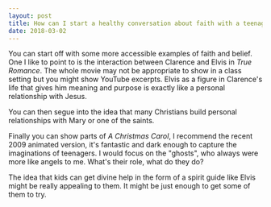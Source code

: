 ```yaml
---
layout: post
title: How can I start a healthy conversation about faith with a teenager that doesn’t feel obligatory or forced? See comment for context.
date: 2018-03-02
---
```


<p>You can start off with some more accessible examples of faith and belief. One I like to point to is the interaction between Clarence and Elvis in <i>True Romance</i>. The whole movie may not be appropriate to show in a class setting but you might show YouTube excerpts. Elvis as a figure in Clarence's life that gives him meaning and purpose is exactly like a personal relationship with Jesus.</p><p>You can then segue into the idea that many Christians build personal relationships with Mary or one of the saints.</p><p>Finally you can show parts of <i>A Christmas Carol</i>, I recommend the recent 2009 animated version, it's fantastic and dark enough to capture the imaginations of teenagers. I would focus on the "ghosts", who always were more like angels to me. What's their role, what do they do?</p><p>The idea that kids can get divine help in the form of a spirit guide like Elvis might be really appealing to them. It might be just enough to get some of them to try.</p>
